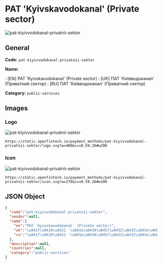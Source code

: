 
# PAT 'Kyivskavodokanal' (Private sector) 
![pat-kiyivvodokanal-privatnii-sektor](https://static.openfintech.io/payment_methods/pat-kiyivvodokanal-privatnii-sektor/logo.svg?w=400&c=v0.59.26#w200)  

## General 
**Code:** `pat-kiyivvodokanal-privatnii-sektor` 
 
**Name:** 
 
:	[EN] PAT 'Kyivskavodokanal' (Private sector) 
:	[UK] ПАТ 'Київводоканал' (Приватний сектор) 
:	[RU] ПАТ 'Київводоканал' (Приватний сектор) 
 
**Category:** `public-services` 
 

## Images 

### Logo 
![pat-kiyivvodokanal-privatnii-sektor](https://static.openfintech.io/payment_methods/pat-kiyivvodokanal-privatnii-sektor/logo.svg?w=400&c=v0.59.26#w200)  

```
https://static.openfintech.io/payment_methods/pat-kiyivvodokanal-privatnii-sektor/logo.svg?w=400&c=v0.59.26#w200
```  

### Icon 
![pat-kiyivvodokanal-privatnii-sektor](https://static.openfintech.io/payment_methods/pat-kiyivvodokanal-privatnii-sektor/icon.svg?w=278&c=v0.59.26#w100)  

```
https://static.openfintech.io/payment_methods/pat-kiyivvodokanal-privatnii-sektor/icon.svg?w=278&c=v0.59.26#w100
```  

## JSON Object 

```json
{
  "code":"pat-kiyivvodokanal-privatnii-sektor",
  "vendor":null,
  "name":{
    "en":"PAT 'Kyivskavodokanal' (Private sector)",
    "uk":"\u041f\u0410\u0422 '\u041a\u0438\u0457\u0432\u0432\u043e\u0434\u043e\u043a\u0430\u043d\u0430\u043b' (\u041f\u0440\u0438\u0432\u0430\u0442\u043d\u0438\u0439 \u0441\u0435\u043a\u0442\u043e\u0440)",
    "ru":"\u041f\u0410\u0422 '\u041a\u0438\u0457\u0432\u0432\u043e\u0434\u043e\u043a\u0430\u043d\u0430\u043b' (\u041f\u0440\u0438\u0432\u0430\u0442\u043d\u0438\u0439 \u0441\u0435\u043a\u0442\u043e\u0440)"
  },
  "description":null,
  "countries":null,
  "category":"public-services"
}
```  
